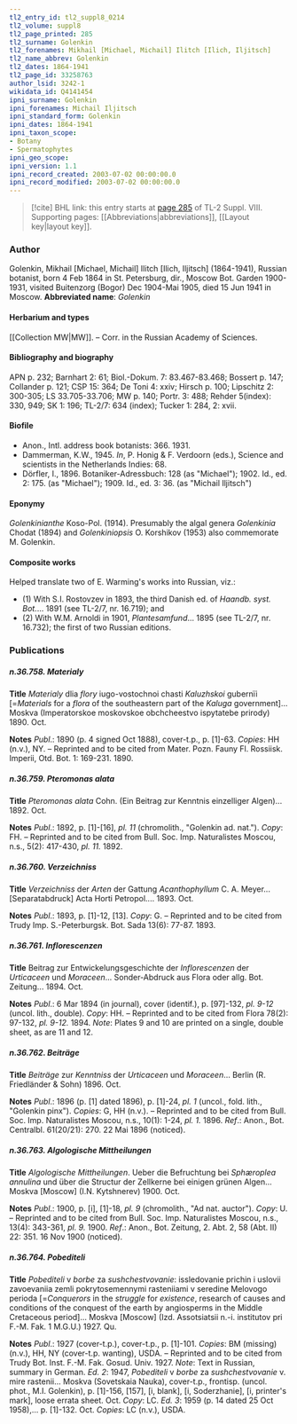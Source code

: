 ```yaml
---
tl2_entry_id: tl2_suppl8_0214
tl2_volume: suppl8
tl2_page_printed: 285
tl2_surname: Golenkin
tl2_forenames: Mikhail [Michael, Michail] Ilitch [Ilich, Iljitsch]
tl2_name_abbrev: Golenkin
tl2_dates: 1864-1941
tl2_page_id: 33258763
author_lsid: 3242-1
wikidata_id: Q4141454
ipni_surname: Golenkin
ipni_forenames: Michail Iljitsch
ipni_standard_form: Golenkin
ipni_dates: 1864-1941
ipni_taxon_scope: 
- Botany
- Spermatophytes
ipni_geo_scope: 
ipni_version: 1.1
ipni_record_created: 2003-07-02 00:00:00.0
ipni_record_modified: 2003-07-02 00:00:00.0
---
```



> [!cite] BHL link: this entry starts at [page 285](https://www.biodiversitylibrary.org/page/33258763) of TL-2 Suppl. VIII.
> Supporting pages: [[Abbreviations|abbreviations]], [[Layout key|layout key]].

### Author

Golenkin, Mikhail \[Michael, Michail\] Ilitch \[Ilich, Iljitsch\] (1864-1941), Russian botanist, born 4 Feb 1864 in St. Petersburg, dir., Moscow Bot. Garden 1900-1931, visited Buitenzorg (Bogor) Dec 1904-Mai 1905, died 15 Jun 1941 in Moscow. 
**Abbreviated name**: *Golenkin*

#### Herbarium and types

[[Collection MW|MW]]. – Corr. in the Russian Academy of Sciences.

#### Bibliography and biography

APN p. 232; Barnhart 2: 61; Biol.-Dokum. 7: 83.467-83.468; Bossert p. 147; Collander p. 121; CSP 15: 364; De Toni 4: xxiv; Hirsch p. 100; Lipschitz 2: 300-305; LS 33.705-33.706; MW p. 140; Portr. 3: 488; Rehder 5(index): 330, 949; SK 1: 196; TL-2/7: 634 (index); Tucker 1: 284, 2: xvii.

#### Biofile

- Anon., Intl. address book botanists: 366. 1931.
- Dammerman, K.W., 1945. *In*, P. Honig & F. Verdoorn (eds.), Science and scientists in the Netherlands Indies: 68.
- Dörfler, I., 1896. Botaniker-Adressbuch: 128 (as "Michael"); 1902. Id., ed. 2: 175. (as "Michael"); 1909. Id., ed. 3: 36. (as "Michail Iljitsch")

#### Eponymy

*Golenkinianthe* Koso-Pol. (1914). Presumably the algal genera *Golenkinia* Chodat (1894) and *Golenkiniopsis* O. Korshikov (1953) also commemorate M. Golenkin.

#### Composite works

Helped translate two of E. Warming's works into Russian, viz.:
- (1) With S.I. Rostovzev in 1893, the third Danish ed. of *Haandb. syst. Bot.*... 1891 (see TL-2/7, nr. 16.719); and
- (2) With W.M. Arnoldi in 1901, *Plantesamfund*... 1895 (see TL-2/7, nr. 16.732); the first of two Russian editions.

### Publications

##### n.36.758. Materialy

**Title**
*Materialy* dlia *flory* iugo-vostochnoi chasti *Kaluzhskoi* gubernïi \[=*Materials* for a *flora* of the southeastern part of the *Kaluga* government\]... Moskva (Imperatorskoe moskovskoe obchcheestvo ispytatebe prirody) 1890. Oct.

**Notes**
*Publ*.: 1890 (p. 4 signed Oct 1888), cover-t.p., p. \[1\]-63. *Copies*: HH (n.v.), NY. – Reprinted and to be cited from Mater. Pozn. Fauny Fl. Rossiisk. Imperii, Otd. Bot. 1: 169-231. 1890.

##### n.36.759. Pteromonas alata

**Title**
*Pteromonas alata* Cohn. (Ein Beitrag zur Kenntnis einzelliger Algen)... 1892. Oct.

**Notes**
*Publ*.: 1892, p. \[1\]-\[16\], *pl. 11* (chromolith., "Golenkin ad. nat."). *Copy*: FH. – Reprinted and to be cited from Bull. Soc. Imp. Naturalistes Moscou, n.s., 5(2): 417-430, *pl. 11.* 1892.

##### n.36.760. Verzeichniss

**Title**
*Verzeichniss* der *Arten* der Gattung *Acanthophyllum* C. A. Meyer... \[Separatabdruck\] Acta Horti Petropol.... 1893. Oct.

**Notes**
*Publ*.: 1893, p. \[1\]-12, \[13\]. *Copy*: G. – Reprinted and to be cited from Trudy Imp. S.-Peterburgsk. Bot. Sada 13(6): 77-87. 1893.

##### n.36.761. Inflorescenzen

**Title**
Beitrag zur Entwickelungsgeschichte der *Inflorescenzen* der *Urticaceen* und *Moraceen*... Sonder-Abdruck aus Flora oder allg. Bot. Zeitung... 1894. Oct.

**Notes**
*Publ*.: 6 Mar 1894 (in journal), cover (identif.), p. \[97\]-132, *pl. 9-12* (uncol. lith., double).
*Copy*: HH. – Reprinted and to be cited from Flora 78(2): 97-132, *pl. 9-12.* 1894.
*Note*: Plates 9 and 10 are printed on a single, double sheet, as are 11 and 12.

##### n.36.762. Beiträge

**Title**
*Beiträge* zur *Kenntniss* der *Urticaceen* und *Moraceen*... Berlin (R. Friedländer & Sohn) 1896. Oct.

**Notes**
*Publ*.: 1896 (p. \[1\] dated 1896), p. \[1\]-24, *pl. 1* (uncol., fold. lith., "Golenkin pinx"). *Copies*: G, HH (n.v.). – Reprinted and to be cited from Bull. Soc. Imp. Naturalistes Moscou, n.s., 10(1): 1-24, *pl. 1.* 1896.
*Ref*.: Anon., Bot. Centralbl. 61(20/21): 270. 22 Mai 1896 (noticed).

##### n.36.763. Algologische Mittheilungen

**Title**
*Algologische Mittheilungen*. Ueber die Befruchtung bei *Sphæroplea annulina* und über die Structur der Zellkerne bei einigen grünen Algen... Moskva \[Moscow\] (I.N. Kytshnerev) 1900. Oct.

**Notes**
*Publ*.: 1900, p. \[i\], \[1\]-18, *pl. 9* (chromolith., "Ad nat. auctor"). *Copy*: U. – Reprinted and to be cited from Bull. Soc. Imp. Naturalistes Moscou, n.s., 13(4): 343-361, *pl. 9.* 1900.
*Ref*.: Anon., Bot. Zeitung, 2. Abt. 2, 58 (Abt. II) 22: 351. 16 Nov 1900 (noticed).

##### n.36.764. Pobediteli

**Title**
*Pobediteli* v *borbe* za *sushchestvovanie*: issledovanie prichin i uslovii zavoevaniia zemli pokrytosemennymi rasteniiami v seredine Melovogo perioda \[=*Conquerors* in the *struggle* for *existence*, research of causes and conditions of the conquest of the earth by angiosperms in the Middle Cretaceous period\]... Moskva \[Moscow\] (Izd. Assotsiatsii n.-i. institutov pri F.-M. Fak. 1 M.G.U.) 1927. Qu.

**Notes**
*Publ*.: 1927 (cover-t.p.), cover-t.p., p. \[1\]-101. *Copies*: BM (missing) (n.v.), HH, NY (cover-t.p. wanting), USDA. – Reprinted and to be cited from Trudy Bot. Inst. F.-M. Fak. Gosud. Univ. 1927.
*Note*: Text in Russian, summary in German.
*Ed. 2*: 1947, *Pobediteli* v *borbe* za *sushchestvovanie* v. mire rastenii... Moskva (Sovetskaia Nauka), cover-t.p., frontisp. (uncol. phot., M.I. Golenkin), p. \[1\]-156, \[157\], \[i, blank\], \[i, Soderzhanie\], \[i, printer's mark\], loose errata sheet. Oct. *Copy*: LC.
*Ed. 3*: 1959 (p. 14 dated 25 Oct 1958),... p. \[1\]-132. Oct. *Copies*: LC (n.v.), USDA.


